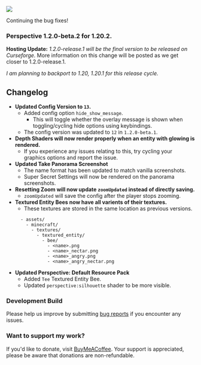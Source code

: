 ![](https://mclegoman.com/images/a/a7/Perspective_Development_Logo.png)

Continuing the bug fixes!

### Perspective 1.2.0-beta.2 for 1.20.2.  
**Hosting Update:** *1.2.0-release.1 will be the final version to be released on Curseforge.*
More information on this change will be posted as we get closer to 1.2.0-release.1.  

*I am planning to backport to 1.20, 1.20.1 for this release cycle.*  

## Changelog  
- **Updated Config Version to `13`.**  
  - Added config option `hide_show_message`.  
    - This will toggle whether the overlay message is shown when toggling/cycling hide options using keybindings.  
  - The config version was updated to `12` in `1.2.0-beta.1`.  
- **Depth Shaders will now render properly when an entity with glowing is rendered.**  
  - If you experience any issues relating to this, try cycling your graphics options and report the issue.  
- **Updated Take Panorama Screenshot**  
  - The name format has been updated to match vanilla screenshots.  
  - Super Secret Settings will now be rendered on the panorama screenshots.  
- **Resetting Zoom will now update `zoomUpdated` instead of directly saving.**  
  - `zoomUpdated` will save the config after the player stops zooming.  
- **Textured Entity Bees now have all varients of their textures.**
  - These textures are stored in the same location as previous versions.
  ```
    - assets/
      - minecraft/
        - textures/
          - textured_entity/
            - bee/
              - <name>.png
              - <name>_nectar.png
              - <name>_angry.png
              - <name>_angry_nectar.png
  ```
- **Updated Perspective: Default Resource Pack**  
  - Added `Tee` Textured Entity Bee.  
  - Updated `perspective:silhouette` shader to be more visible.  

### Development Build  
Please help us improve by submitting [bug reports](https://github.com/MCLegoMan/Perspective/issues) if you encounter any issues.  

### Want to support my work?  
If you'd like to donate, visit [BuyMeACoffee](https://www.buymeacoffee.com/mclegoman).
Your support is appreciated, please be aware that donations are non-refundable.